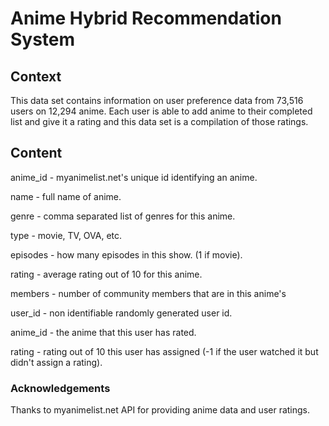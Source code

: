 # Anime Hybrid Recommendation System


## Context
This data set contains information on user preference data from 73,516 users on 12,294 anime.
Each user is able to add anime to their completed list and give it a rating and this data set is a compilation of those ratings.

## Content
anime_id - myanimelist.net's unique id identifying an anime.

name - full name of anime.

genre - comma separated list of genres for this anime.

type - movie, TV, OVA, etc.

episodes - how many episodes in this show. (1 if movie).

rating - average rating out of 10 for this anime.

members - number of community members that are in this anime's

user_id - non identifiable randomly generated user id.

anime_id - the anime that this user has rated.

rating - rating out of 10 this user has assigned (-1 if the user watched it but didn't assign a rating).

### Acknowledgements
Thanks to myanimelist.net API for providing anime data and user ratings.
